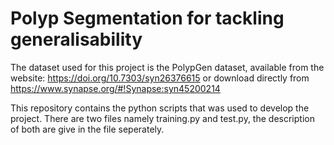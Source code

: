 # Polyp Segmentation for tackling generalisability


The dataset used for this project is the PolypGen dataset, available from the website: https://doi.org/10.7303/syn26376615 or download directly from https://www.synapse.org/#!Synapse:syn45200214

This repository contains the python scripts that was used to develop the project. There are two files namely training.py and test.py, the description of both are give in the file seperately.
